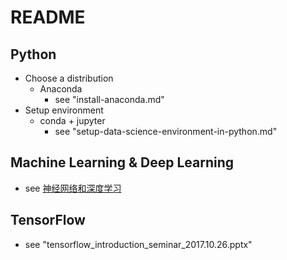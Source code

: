 # README

## Python

- Choose a distribution
    - Anaconda
        - see "install-anaconda.md"
- Setup environment
    - conda + jupyter
        - see "setup-data-science-environment-in-python.md"

## Machine Learning & Deep Learning

- see [神经网络和深度学习](https://mooc.study.163.com/course/2001281002?tid=2001392029#/info)

## TensorFlow

- see "tensorflow_introduction_seminar_2017.10.26.pptx"
